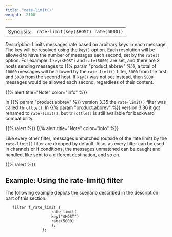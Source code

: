 ```yaml
---
title: "rate-limit()"
weight:  2100
---
```

<!-- DISCLAIMER: This file is based on the syslog-ng Open Source Edition documentation https://github.com/balabit/syslog-ng-ose-guides/commit/2f4a52ee61d1ea9ad27cb4f3168b95408fddfdf2 and is used under the terms of The syslog-ng Open Source Edition Documentation License. The file has been modified by Axoflow. -->

|           |                                        |
| --------- | -------------------------------------- |
| Synopsis: | `rate-limit(key($HOST) rate(5000))` |

*Description:* Limits messages rate based on arbitrary keys in each message. The key will be resolved using the `key()` option. Each resolution will be allowed to have the number of messages each second, set by the `rate()` option. For example if `key($HOST)` and `rate(5000)` are set, and there are 2 hosts sending messages to {{% param "product.abbrev" %}}, a total of `10000` messages will be allowed by the `rate-limit()` filter, `5000` from the first and `5000` from the second host. If `key()` was not set instead, then `5000` messages would be allowed each second, regardless of their content.

{{% alert title="Note" color="info" %}}

In {{% param "product.abbrev" %}} version 3.35 the `rate-limit()` filter was called `throttle()`. In {{% param "product.abbrev" %}} version 3.36 it got renamed to `rate-limit()`, but `throttle()` is still available for backward compatibility.

{{% /alert %}} {{% alert title="Note" color="info" %}}

Like every other filter, messages unmatched (outside of the rate limit) by the `rate-limit()` filter are dropped by default. Also, as every filter can be used in channels or if conditions, the messages unmatched can be caught and handled, like sent to a different destination, and so on.

{{% /alert %}}


## Example: Using the rate-limit() filter

The following example depicts the scenario described in the description part of this section.

```shell
   filter f_rate_limit {
                    rate-limit(
                    key("$HOST")
                    rate(5000)
                    );
                };
```

